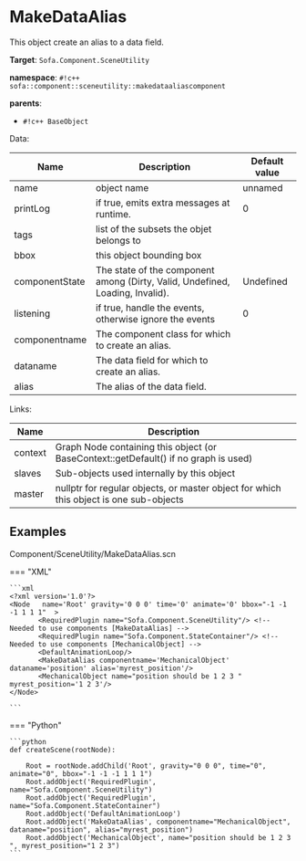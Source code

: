 # MakeDataAlias

This object create an alias to a data field. 


__Target__: `Sofa.Component.SceneUtility`

__namespace__: `#!c++ sofa::component::sceneutility::makedataaliascomponent`

__parents__: 

- `#!c++ BaseObject`

Data: 

<table>
<thead>
    <tr>
        <th>Name</th>
        <th>Description</th>
        <th>Default value</th>
    </tr>
</thead>
<tbody>
	<tr>
		<td>name</td>
		<td>
object name
</td>
		<td>unnamed</td>
	</tr>
	<tr>
		<td>printLog</td>
		<td>
if true, emits extra messages at runtime.
</td>
		<td>0</td>
	</tr>
	<tr>
		<td>tags</td>
		<td>
list of the subsets the objet belongs to
</td>
		<td></td>
	</tr>
	<tr>
		<td>bbox</td>
		<td>
this object bounding box
</td>
		<td></td>
	</tr>
	<tr>
		<td>componentState</td>
		<td>
The state of the component among (Dirty, Valid, Undefined, Loading, Invalid).
</td>
		<td>Undefined</td>
	</tr>
	<tr>
		<td>listening</td>
		<td>
if true, handle the events, otherwise ignore the events
</td>
		<td>0</td>
	</tr>
	<tr>
		<td>componentname</td>
		<td>
The component class for which to create an alias.
</td>
		<td></td>
	</tr>
	<tr>
		<td>dataname</td>
		<td>
The data field for which to create an alias.
</td>
		<td></td>
	</tr>
	<tr>
		<td>alias</td>
		<td>
The alias of the data field.
</td>
		<td></td>
	</tr>

</tbody>
</table>

Links: 

| Name | Description |
| ---- | ----------- |
|context|Graph Node containing this object (or BaseContext::getDefault() if no graph is used)|
|slaves|Sub-objects used internally by this object|
|master|nullptr for regular objects, or master object for which this object is one sub-objects|



## Examples

Component/SceneUtility/MakeDataAlias.scn

=== "XML"

    ```xml
    <?xml version='1.0'?>                                               
    <Node 	name='Root' gravity='0 0 0' time='0' animate='0' bbox="-1 -1 -1 1 1 1"  >   
           <RequiredPlugin name="Sofa.Component.SceneUtility"/> <!-- Needed to use components [MakeDataAlias] -->
           <RequiredPlugin name="Sofa.Component.StateContainer"/> <!-- Needed to use components [MechanicalObject] -->
           <DefaultAnimationLoop/>      
           <MakeDataAlias componentname='MechanicalObject' dataname='position' alias='myrest_position'/> 
           <MechanicalObject name="position should be 1 2 3 " myrest_position='1 2 3'/>                                                 
    </Node>                                                             
    
    ```

=== "Python"

    ```python
    def createScene(rootNode):

        Root = rootNode.addChild('Root', gravity="0 0 0", time="0", animate="0", bbox="-1 -1 -1 1 1 1")
        Root.addObject('RequiredPlugin', name="Sofa.Component.SceneUtility")
        Root.addObject('RequiredPlugin', name="Sofa.Component.StateContainer")
        Root.addObject('DefaultAnimationLoop')
        Root.addObject('MakeDataAlias', componentname="MechanicalObject", dataname="position", alias="myrest_position")
        Root.addObject('MechanicalObject', name="position should be 1 2 3 ", myrest_position="1 2 3")
    ```

